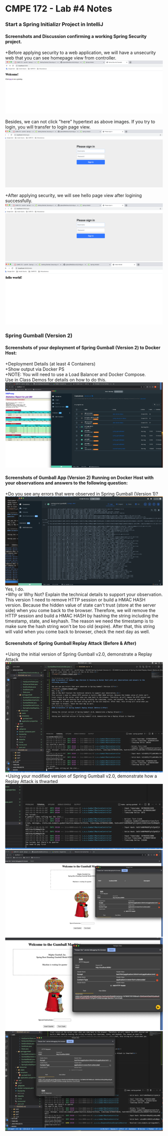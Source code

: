 # CMPE 172 - Lab #4 Notes

### Start a Spring Initializr Project in IntelliJ

#### Screenshots and Discussion confirming a working Spring Security project.

+Before applying security to a web application, we will have a unsecurity web that you can see homepage view from controller.
![image8](./images/image8.png)<br/>

Besides, we can not click "here" hypertext as above images. If you try to login, you will transfer to login page view. <br/>
![image9](./images/image9.png)<br/>

+After applying security, we will see hello page view after logining successfully.
![image9](./images/image9.png)<br/>
![image10](./images/image10.png)<br/>

### Spring Gumball (Version 2)

#### Screenshots of your deployment of Spring Gumball (Version 2) to Docker Host:

+Deployment Details (at least 4 Containers)<br/>
+Show output via Docker PS<br/>
+NOTE: You will need to use a Load Balancer and Docker Compose.<br/>
Use in Class Demos for details on how to do this.<br/>
![image1](./images/image1.png)<br/>

#### Screenshots of Gumball App (Version 2) Running on Docker Host with your observations and answers to the following question:

+Do you see any errors that were observed in Spring Gumball (Version 1)?<br/>
![image2](./images/image2.png)
Yes, I do.<br/>
+Why or Why Not? Explain the technical details to support your observation.<br/>
This version 1 need to remove HTTP session or build a HMAC HASH version. Because the hidden value of state can't trust (store at the server side) when you come back to the browser. Therefore, we will remove the HTTP session and build a HMAC HASH by hashing the string including the timestamp, state, and keyhash. The reason we need the timestamp is to make sure the hash string won't be too old (expire). After that, this string will valid when you come back to browser, check the next day as well.

#### Screenshots of Spring Gumball Replay Attack (Before & After)

+Using the initial version of Spring Gumball v2.0, demonstrate a Replay Attack<br/>
![image3](./images/image3.png)
+Using your modified version of Spring Gumball v2.0, demonstrate how a Replay Attack is thwarted<br/>
![image4](./images/image4.png)
![image5](./images/image5.png)
![image6](./images/image6.png)
![image7](./images/image7.png)
